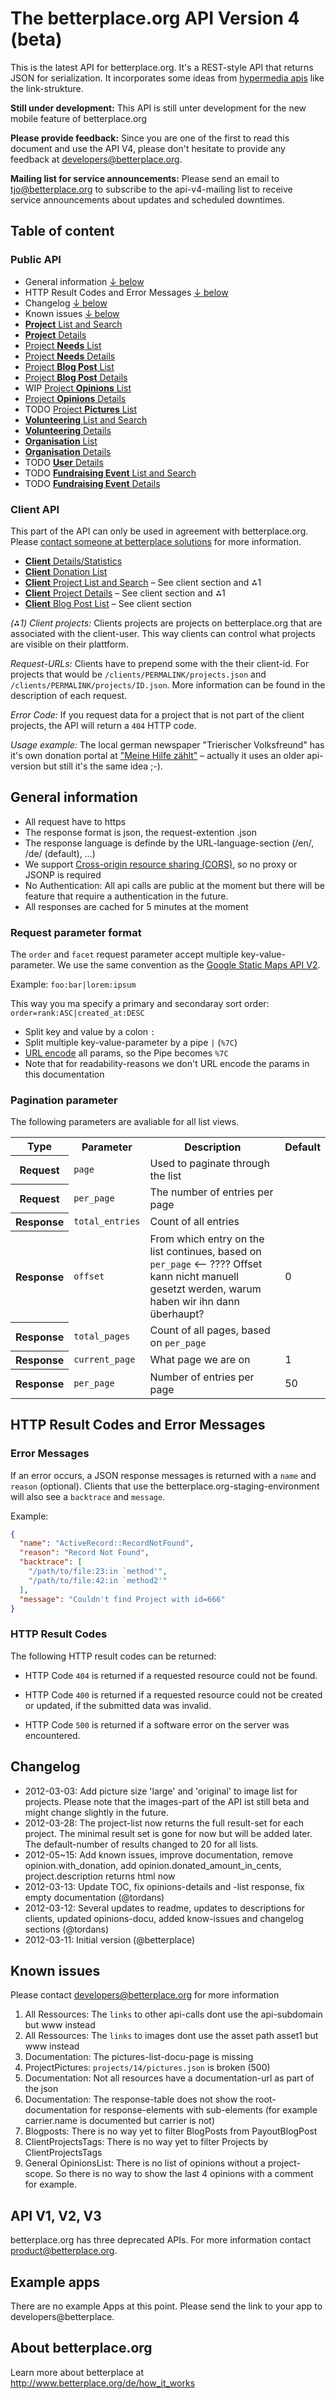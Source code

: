 # The betterplace.org API Version 4 (beta)

This is the latest API for betterplace.org. It's a REST-style API that returns
JSON for serialization.
It incorporates some ideas from [hypermedia apis](https://www.google.de/search?q=hypermedia+api)
like the link-strukture.

**Still under development:** This API is still unter development for
the new mobile feature of betterplace.org

**Please provide feedback:** Since you are one of the first to read this
document and use the API V4, please don't hesitate to provide any feedback at
developers@betterplace.org.

**Mailing list for service announcements:** Please send an email to tjo@betterplace.org
to subscribe to the api-v4-mailing list to receive service announcements about updates
and scheduled downtimes.


## Table of content

### Public API

* General information [↓ below](#general-information)
* HTTP Result Codes and Error Messages [↓ below](#http-result-codes-and-error-messages)
* Changelog [↓ below](#changelog)
* Known issues [↓ below](#known-issues)
* [**Project** List and Search](sections/project_list.md)
* [**Project** Details](sections/project_details.md)
* [Project **Needs** List](sections/need_list.md)
* [Project **Needs** Details](sections/need_details.md)
* [Project **Blog Post** List](sections/blog_post_list.md)
* [Project **Blog Post** Details](sections/blog_post_details.md)
* WIP [Project **Opinions** List](sections/opinion_list.md)
* [Project **Opinions** Details](sections/opinion_details.md)
* TODO [Project **Pictures** List](sections/picture_list.md)
* [**Volunteering** List and Search](sections/volunteering_list.md)
* [**Volunteering** Details](sections/volunteering_details.md)
* [**Organisation** List](sections/organisation_list.md)
* [**Organisation** Details](sections/organisation_details.md)
* TODO [**User** Details](sections/user_details.md)
* TODO [**Fundraising Event** List and Search](sections/fundraising_event_list.md)
* TODO [**Fundraising Event** Details](sections/fundraising_event_details.md)


### Client API

This part of the API can only be used in agreement with betterplace.org.
Please [contact someone at betterplace solutions](http://www.betterplace-solutions.de/#buergerzeitung)
for more information.

* [**Client** Details/Statistics](sections/client_details.md)
* [**Client** Donation List](sections/client_donation_list.md)
* [**Client** Project List and Search](sections/project_list.md) – See client section and ⁂1
* [**Client** Project Details](sections/project_details.md) – See client section and ⁂1
* [**Client** Blog Post List](sections/blog_post_list.md) – See client section

*(⁂1) Client projects:* Clients projects are projects on betterplace.org that are
associated with the client-user. This way clients can control what projects
are visible on their plattform.

*Request-URLs:* Clients have to prepend some with the their client-id.
For projects that would be `/clients/PERMALINK/projects.json` and `/clients/PERMALINK/projects/ID.json`.
More information can be found in the description of each request.

*Error Code:* If you request data for a project that is not part of the client
projects, the API will return a `404` HTTP code.

*Usage example:* The local german newspaper "Trierischer Volksfreund"
has it's own donation portal at ["Meine Hilfe zählt"](http://www.volksfreund-servicecenter.de/projekte/) – actually it uses an older api-version but still it's the same idea ;-).


## General information

* All request have to https
* The response format is json, the request-extention .json
* The response language is definde by the URL-language-section (/en/, /de/ (default), …)
* We support [Cross-origin resource sharing (CORS)](http://en.wikipedia.org/wiki/Cross-origin_resource_sharing), so no proxy or JSONP is required
* No Authentication: All api calls are public at the moment but there will be feature that require a authentication in the future.
* All responses are cached for 5 minutes at the moment


### Request parameter format

The `order` and `facet` request parameter accept multiple key-value-parameter.
We use the same convention as the [Google Static Maps API V2](https://developers.google.com/maps/documentation/staticmaps/#URL_Parameters).

Example: `foo:bar|lorem:ipsum`

This way you ma specify a primary and secondaray sort order: `order=rank:ASC|created_at:DESC`

* Split key and value by a colon `:`
* Split multiple key-value-parameter by a pipe `|` (`%7C`)
* [URL encode](http://de.wikipedia.org/wiki/URL-Encoding) all params, so the Pipe becomes `%7C`
* Note that for readability-reasons we don't URL encode the params in this documentation


### Pagination parameter

The following parameters are avaliable for all list views.

<table>
  <tr>
    <th>Type</th>
    <th>Parameter</th>
    <th>Description</th>
    <th>Default</th>
  </tr>
  <tr>
    <th>Request</th>
    <td><code>page</code></td>
    <td>Used to paginate through the list</td>
    <td></td>
  </tr>
  <tr>
    <th>Request</th>
    <td><code>per_page</code></td>
    <td>The number of entries per page</td>
    <td></td>
  </tr>
  <tr>
    <th>Response</th>
    <td><code>total_entries</code></td>
    <td>Count of all entries</td>
    <td></td>
  </tr>
  <tr>
    <th>Response</th>
    <td><code>offset</code></td>
    <td>From which entry on the list continues, based on <code>per_page</code> <-- ???? Offset kann nicht manuell gesetzt werden, warum haben wir ihn dann überhaupt?</td>
    <td>0</td>
  </tr>
  <tr>
    <th>Response</th>
    <td><code>total_pages</code></td>
    <td>Count of all pages, based on <code>per_page</code></td>
    <td></td>
  </tr>
  <tr>
    <th>Response</th>
    <td><code>current_page</code></td>
    <td>What page we are on</td>
    <td>1</td>
  </tr>
  <tr>
    <th>Response</th>
    <td><code>per_page</code></td>
    <td>Number of entries per page</td>
    <td>50</td>
  </tr>
</table>


## HTTP Result Codes and Error Messages

### Error Messages

If an error occurs, a JSON response messages is returned with a `name` and `reason` (optional).
Clients that use the betterplace.org-staging-environment will also see a `backtrace` and `message`.

Example:

```json
{
  "name": "ActiveRecord::RecordNotFound",
  "reason": "Record Not Found",
  "backtrace": [
    "/path/to/file:23:in `method'",
    "/path/to/file:42:in `method2'"
  ],
  "message": "Couldn't find Project with id=666"
}
```

### HTTP Result Codes

The following HTTP result codes can be returned:

* HTTP Code `404` is returned if a requested resource could not be found.

* HTTP Code `400` is returned if a requested resource could not be created or updated,
  if the submitted data was invalid.

* HTTP Code `500` is returned if a software error on the server was encountered.


## Changelog

* 2012-03-03: Add picture size 'large' and 'original' to image list for projects. Please note that the images-part of the API ist still beta and might change slightly in the future.
* 2012-03-28: The project-list now returns the full result-set for each project. The minimal result set is gone for now but will be added later. The default-number of results changed to 20 for all lists.
* 2012-05~15: Add known issues, improve documentation, remove opinion.with_donation, add opinion.donated_amount_in_cents, project.description returns html now
* 2012-03-13: Update TOC, fix opinions-details and -list response, fix empty documentation (@tordans)
* 2012-03-12: Several updates to readme, updates to descriptions for clients, updated opinions-docu, added know-issues and changelog sections (@tordans)
* 2012-03-11: Initial version (@betterplace)


## Known issues

Please contact developers@betterplace.org for more information

1. All Ressources: The `links` to other api-calls dont use the api-subdomain but www instead
1. All Ressources: The `links` to images dont use the asset path asset1 but www instead
1. Documentation: The pictures-list-docu-page is missing
1. ProjectPictures: `projects/14/pictures.json` is broken (500)
1. Documentation: Not all resources have a documentation-url as part of the json
1. Documentation: The response-table does not show the root-documentation for response-elements with sub-elements (for example carrier.name is documented but carrier is not)
1. Blogposts: There is no way yet to filter BlogPosts from PayoutBlogPost
1. ClientProjectsTags: There is no way yet to filter Projects by ClientProjectsTags
1. General OpinionsList: There is no list of opinions without a project-scope. So there is no way to show the last 4 opinions with a comment for example.


## API V1, V2, V3

betterplace.org has three deprecated APIs. For more information contact product@betterplace.org.


## Example apps

There are no example Apps at this point.
Please send the link to your app to developers@betterplace.


## About betterplace.org

Learn more about betterplace at http://www.betterplace.org/de/how_it_works

